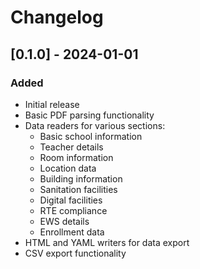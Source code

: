 # Changelog

## [0.1.0] - 2024-01-01

### Added
- Initial release
- Basic PDF parsing functionality
- Data readers for various sections:
  - Basic school information
  - Teacher details
  - Room information
  - Location data
  - Building information
  - Sanitation facilities
  - Digital facilities
  - RTE compliance
  - EWS details
  - Enrollment data
- HTML and YAML writers for data export
- CSV export functionality 